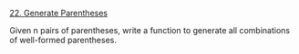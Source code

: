 [22. Generate Parentheses](https://leetcode.com/problems/generate-parentheses/)

Given n pairs of parentheses, write a function to generate all
combinations of well-formed parentheses.

